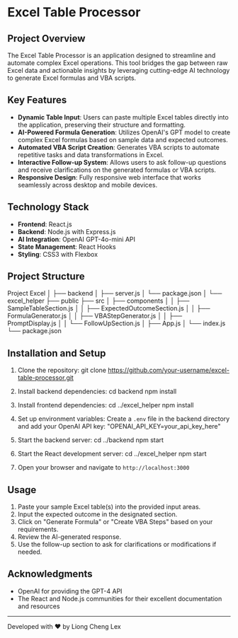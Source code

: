 # Excel Table Processor

## Project Overview

The Excel Table Processor is an application designed to streamline and automate complex Excel operations. This tool bridges the gap between raw Excel data and actionable insights by leveraging cutting-edge AI technology to generate Excel formulas and VBA scripts.

## Key Features

- **Dynamic Table Input**: Users can paste multiple Excel tables directly into the application, preserving their structure and formatting.
- **AI-Powered Formula Generation**: Utilizes OpenAI's GPT model to create complex Excel formulas based on sample data and expected outcomes.
- **Automated VBA Script Creation**: Generates VBA scripts to automate repetitive tasks and data transformations in Excel.
- **Interactive Follow-up System**: Allows users to ask follow-up questions and receive clarifications on the generated formulas or VBA scripts.
- **Responsive Design**: Fully responsive web interface that works seamlessly across desktop and mobile devices.

## Technology Stack

- **Frontend**: React.js
- **Backend**: Node.js with Express.js
- **AI Integration**: OpenAI GPT-4o-mini API
- **State Management**: React Hooks
- **Styling**: CSS3 with Flexbox

## Project Structure
Project Excel
│
├── backend
│   ├── server.js
│   └── package.json
│
└── excel_helper
├── public
├── src
│   ├── components
│   │   ├── SampleTableSection.js
│   │   ├── ExpectedOutcomeSection.js
│   │   ├── FormulaGenerator.js
│   │   ├── VBAStepGenerator.js
│   │   ├── PromptDisplay.js
│   │   └── FollowUpSection.js
│   ├── App.js
│   └── index.js
└── package.json

## Installation and Setup

1. Clone the repository:
git clone https://github.com/your-username/excel-table-processor.git

2. Install backend dependencies:
cd backend
npm install 
  
3. Install frontend dependencies:
cd ../excel_helper
npm install

4. Set up environment variables:
Create a `.env` file in the backend directory and add your OpenAI API key:
"OPENAI_API_KEY=your_api_key_here"

5. Start the backend server:
cd ../backend
npm start

6. Start the React development server:
cd ../excel_helper
npm start

7. Open your browser and navigate to `http://localhost:3000`

## Usage

1. Paste your sample Excel table(s) into the provided input areas.
2. Input the expected outcome in the designated section.
3. Click on "Generate Formula" or "Create VBA Steps" based on your requirements.
4. Review the AI-generated response.
5. Use the follow-up section to ask for clarifications or modifications if needed.


## Acknowledgments

- OpenAI for providing the GPT-4 API
- The React and Node.js communities for their excellent documentation and resources

---

Developed with ❤️ by Liong Cheng Lex



